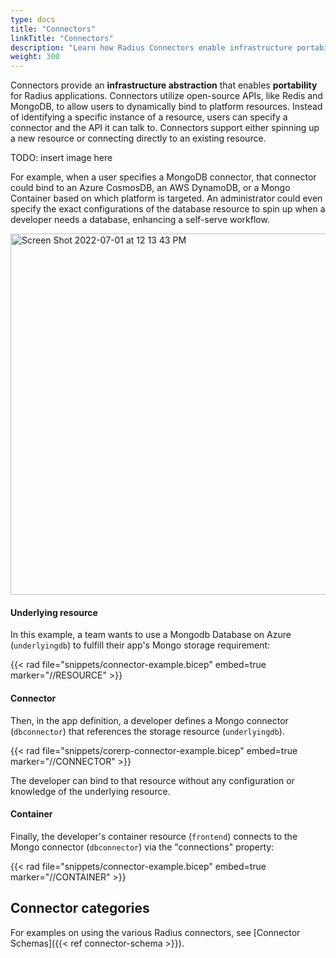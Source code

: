 ```yaml
---
type: docs
title: "Connectors"
linkTitle: "Connectors"
description: "Learn how Radius Connectors enable infrastructure portability"
weight: 300
---
```


Connectors provide an **infrastructure abstraction** that enables **portability** for Radius applications. Connectors utilize open-source APIs, like Redis and MongoDB, to allow users to dynamically bind to platform resources. Instead of identifying a specific instance of a resource, users can specify a connector and the API it can talk to. Connectors support either spinning up a new resource or connecting directly to an existing resource.

TODO: insert image here

For example, when a user specifies a MongoDB connector, that connector could bind to an Azure CosmosDB, an AWS DynamoDB, or a Mongo Container based on which platform is targeted. An administrator could even specify the exact configurations of the database resource to spin up when a developer needs a database, enhancing a self-serve workflow.

<img width="578" alt="Screen Shot 2022-07-01 at 12 13 43 PM" src="https://user-images.githubusercontent.com/71398878/176956322-63cb7be6-4c51-4e2d-bf6a-143f817a89c7.png">

<h4>Underlying resource</h4>

In this example, a team wants to use a Mongodb Database on Azure (`underlyingdb`) to fulfill their app's Mongo storage requirement:

{{< rad file="snippets/connector-example.bicep" embed=true marker="//RESOURCE" >}}

<h4>Connector</h4>

Then, in the app definition, a developer defines a Mongo connector (`dbconnector`) that references the storage resource (`underlyingdb`). 

{{< rad file="snippets/corerp-connector-example.bicep" embed=true marker="//CONNECTOR" >}}

The developer can bind to that resource without any configuration or knowledge of the underlying resource.  


<h4>Container</h4>

Finally, the developer's container resource (`frontend`) connects to the Mongo connector (`dbconnector`) via the "connections" property:

{{< rad file="snippets/connector-example.bicep" embed=true marker="//CONTAINER" >}}

## Connector categories

For examples on using the various Radius connectors, see [Connector Schemas]({{< ref connector-schema >}}).